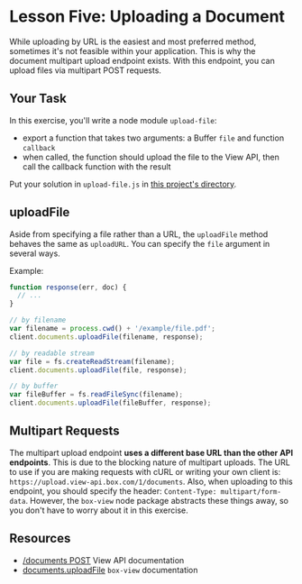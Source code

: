 # Lesson Five: Uploading a Document

While uploading by URL is the easiest and most preferred method, sometimes it's not feasible within your application. This is why the document multipart upload endpoint exists. With this endpoint, you can upload files via multipart POST requests.


## Your Task

In this exercise, you'll write a node module `upload-file`:
- export a function that takes two arguments: a Buffer `file` and function `callback`
- when called, the function should upload the file to the View API, then call the callback function with the result

Put your solution in `upload-file.js` in [this project's directory](/open/05-upload-file).


## uploadFile

Aside from specifying a file rather than a URL, the `uploadFile` method behaves the same as `uploadURL`. You can specify the `file` argument in several ways.

Example:
```js
function response(err, doc) {
  // ...
}

// by filename
var filename = process.cwd() + '/example/file.pdf';
client.documents.uploadFile(filename, response);

// by readable stream
var file = fs.createReadStream(filename);
client.documents.uploadFile(file, response);

// by buffer
var fileBuffer = fs.readFileSync(filename);
client.documents.uploadFile(fileBuffer, response);
```


## Multipart Requests

The multipart upload endpoint **uses a different base URL than the other API endpoints**. This is due to the blocking nature of multipart uploads. The URL to use if you are making requests with cURL or writing your own client is: `https://upload.view-api.box.com/1/documents`. Also, when uploading to this endpoint, you should specify the header: `Content-Type: multipart/form-data`. However, the `box-view` node package abstracts these things away, so you don't have to worry about it in this exercise.


## Resources

* [/documents POST](https://developers.box.com/view/#post-documents) View API documentation
* [documents.uploadFile](https://www.npmjs.org/package/box-view#uploadfile) `box-view` documentation
